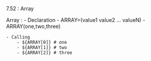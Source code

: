 7.52 : Array

Array :
    - Declaration
        - ARRAY=(value1 value2 ... valueN)
        - ARRAY(one,two,three)

    - Calling
        - ${ARRAY[0]} # one
        - ${ARRAY[1]} # two
        - ${ARRAY[2]} # three